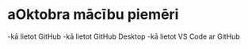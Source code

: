 # aOktobra mācību piemēri

-kā lietot GitHub
-kā lietot GitHub Desktop
-kā lietot VS Code ar GitHub
